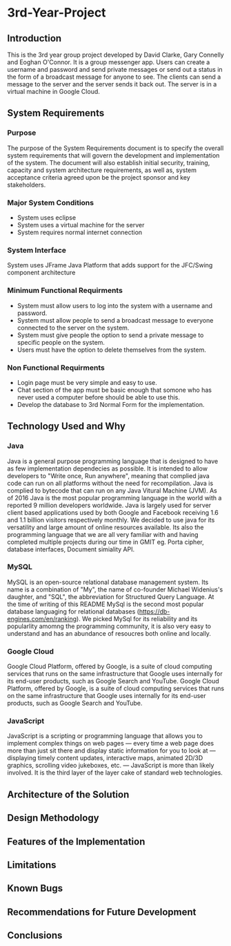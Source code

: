 # 3rd-Year-Project

## Introduction

This is the 3rd year group project developed by David Clarke, Gary Connelly and Eoghan O'Connor. It is a group messenger app. Users can create a username and password and send private messages or send out a status in the form of a broadcast message for anyone to see. The clients can send a message to the server and the server sends it back out. The server is in a virtual machine in Google Cloud.

## System Requirements

### Purpose
The purpose of the System Requirements document is to specify the overall system requirements that will govern the development and implementation of the system.  The document will also establish initial security, training, capacity and system architecture requirements, as well as, system acceptance criteria agreed upon be the project sponsor and key stakeholders.

### Major System Conditions
- System uses eclipse
- System uses a virtual machine for the server
- System requires normal internet connection

### System Interface

System uses JFrame Java Platform that adds support for the JFC/Swing component architecture

### Minimum Functional Requirments

- System must allow users to log into the system with a username and password.
- System must allow people to send a broadcast message to everyone connected to the server on the system.
- System must give people the option to send a private message to specific people on the system. 
- Users must have the option to delete themselves from the system.

### Non Functional Requirments

- Login page must be very simple and easy to use.
- Chat section of the app must be basic enough that somone who has never used a computer before should be able to use this.
- Develop the database to 3rd Normal Form for the implementation.

## Technology Used and Why

### Java
Java is a general purpose programming language that is designed to have as few implementation dependecies as possible. It is intended to allow developers to "Write once, Run anywhere", meaning that complied java code can run on all platforms without the need for recompilation. Java is complied to bytecode that can run on any Java Vitural Machine (JVM). As of 2016 Java is the most popular programming language in the world with a reported 9 million developers worldwide. Java is largely used for server client based applications used by both Google and Facebook receiving 1.6 and 1.1 billion visitors respectively monthly. We decided to use java for its versatility and large amount of online resources available. Its also the programming language that we are all very familiar with and having completed multiple projects during our time in GMIT eg. Porta cipher, database interfaces, Document simiality API.

### MySQL
MySQL is an open-source relational database management system. Its name is a combination of "My", the name of co-founder Michael Widenius's daughter, and "SQL", the abbreviation for Structured Query Language. At the time of writing of this README MySql is the second most popular database languaging for relational databases (https://db-engines.com/en/ranking). We picked MySql for its reliability and its popularlity amomng the programming community, it is also very easy to understand and has an abundance of resoucres both online and locally.

### Google Cloud
Google Cloud Platform, offered by Google, is a suite of cloud computing services that runs on the same infrastructure that Google uses internally for its end-user products, such as Google Search and YouTube.
Google Cloud Platform, offered by Google, is a suite of cloud computing services that runs on the same infrastructure that Google uses internally for its end-user products, such as Google Search and YouTube.

### JavaScript
JavaScript is a scripting or programming language that allows you to implement complex things on web pages — every time a web page does more than just sit there and display static information for you to look at — displaying timely content updates, interactive maps, animated 2D/3D graphics, scrolling video jukeboxes, etc. — JavaScript is more than likely involved. It is the third layer of the layer cake of standard web technologies.



## Architecture of the Solution
## Design Methodology
## Features of the Implementation
## Limitations
## Known Bugs
## Recommendations for Future Development
## Conclusions


